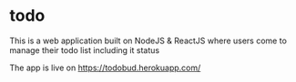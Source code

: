 # todo
This is a web application built on NodeJS &amp; ReactJS where users come to manage their todo list including it status

The app is live on https://todobud.herokuapp.com/
